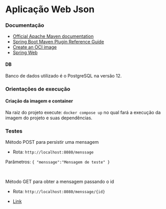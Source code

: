 # Aplicação Web Json

### Documentação

* [Official Apache Maven documentation](https://maven.apache.org/guides/index.html)
* [Spring Boot Maven Plugin Reference Guide](https://docs.spring.io/spring-boot/docs/3.1.4/maven-plugin/reference/html/)
* [Create an OCI image](https://docs.spring.io/spring-boot/docs/3.1.4/maven-plugin/reference/html/#build-image)
* [Spring Web](https://docs.spring.io/spring-boot/docs/3.1.4/reference/htmlsingle/index.html#web)

#### DB
Banco de dados utilizado é o PostgreSQL na versão 12.


### Orientações de execução
#### Criação da imagem e container

Na raiz do projeto execute:
`docker compose up` no qual fará a execução da imagem do projeto e suas dependências.

### Testes

Método POST para persistir uma mensagem

* Rota: `http://localhost:8080/menssage`

Parâmetros:
`{
"menssage":"Mensagem de teste"
}`

<br/>

Método GET para obter a mensagem passando o id

* Rota: `http://localhost:8080/menssage/{id}`


* [Link](http://localhost:8080/menssage)


